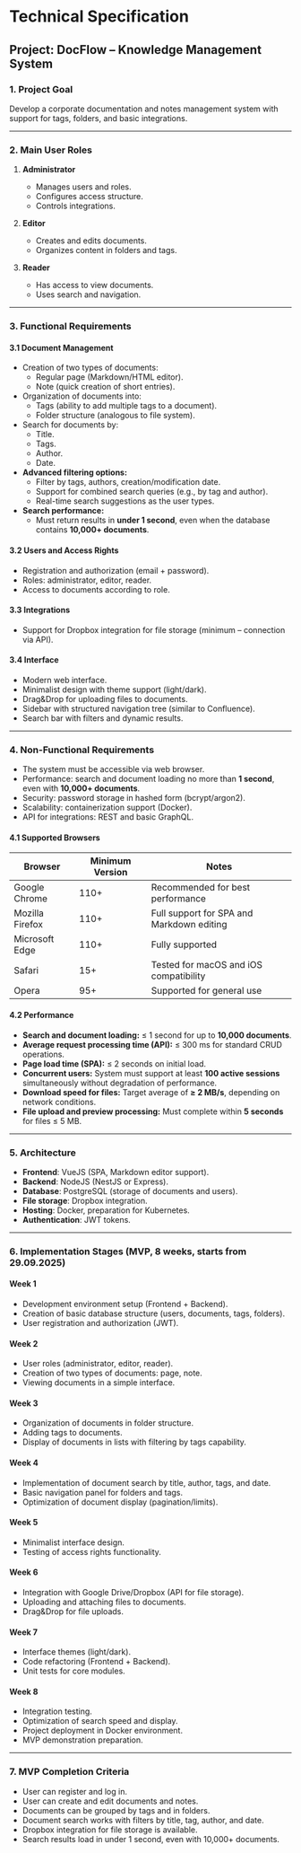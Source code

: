 # Technical Specification
## Project: DocFlow – Knowledge Management System

### 1. Project Goal
Develop a corporate documentation and notes management system with support for tags, folders, and basic integrations.

---

### 2. Main User Roles
1. **Administrator**
   - Manages users and roles.
   - Configures access structure.
   - Controls integrations.

2. **Editor**
   - Creates and edits documents.
   - Organizes content in folders and tags.

3. **Reader**
   - Has access to view documents.
   - Uses search and navigation.

---

### 3. Functional Requirements
#### 3.1 Document Management
- Creation of two types of documents:
  - Regular page (Markdown/HTML editor).
  - Note (quick creation of short entries).
- Organization of documents into:
  - Tags (ability to add multiple tags to a document).
  - Folder structure (analogous to file system).
- Search for documents by:
  - Title.
  - Tags.
  - Author.
  - Date.
- **Advanced filtering options:**
  - Filter by tags, authors, creation/modification date.
  - Support for combined search queries (e.g., by tag and author).
  - Real-time search suggestions as the user types.
- **Search performance:**  
  - Must return results in **under 1 second**, even when the database contains **10,000+ documents**.

#### 3.2 Users and Access Rights
- Registration and authorization (email + password).
- Roles: administrator, editor, reader.
- Access to documents according to role.

#### 3.3 Integrations
- Support for Dropbox integration for file storage (minimum – connection via API).

#### 3.4 Interface
- Modern web interface.
- Minimalist design with theme support (light/dark).
- Drag&Drop for uploading files to documents.
- Sidebar with structured navigation tree (similar to Confluence).
- Search bar with filters and dynamic results.

---

### 4. Non-Functional Requirements
- The system must be accessible via web browser.
- Performance: search and document loading no more than **1 second**, even with **10,000+ documents**.
- Security: password storage in hashed form (bcrypt/argon2).
- Scalability: containerization support (Docker).
- API for integrations: REST and basic GraphQL.

#### 4.1 Supported Browsers
| Browser | Minimum Version | Notes |
|----------|------------------|--------|
| Google Chrome | 110+ | Recommended for best performance |
| Mozilla Firefox | 110+ | Full support for SPA and Markdown editing |
| Microsoft Edge | 110+ | Fully supported |
| Safari | 15+ | Tested for macOS and iOS compatibility |
| Opera | 95+ | Supported for general use |

#### 4.2 Performance
- **Search and document loading:** ≤ 1 second for up to **10,000 documents**.
- **Average request processing time (API):** ≤ 300 ms for standard CRUD operations.
- **Page load time (SPA):** ≤ 2 seconds on initial load.
- **Concurrent users:** System must support at least **100 active sessions** simultaneously without degradation of performance.
- **Download speed for files:** Target average of **≥ 2 MB/s**, depending on network conditions.
- **File upload and preview processing:** Must complete within **5 seconds** for files ≤ 5 MB.

---

### 5. Architecture
- **Frontend**: VueJS (SPA, Markdown editor support).
- **Backend**: NodeJS (NestJS or Express).
- **Database**: PostgreSQL (storage of documents and users).
- **File storage**: Dropbox integration.
- **Hosting**: Docker, preparation for Kubernetes.
- **Authentication**: JWT tokens.

---

### 6. Implementation Stages (MVP, 8 weeks, starts from 29.09.2025)

#### Week 1
- Development environment setup (Frontend + Backend).
- Creation of basic database structure (users, documents, tags, folders).
- User registration and authorization (JWT).

#### Week 2
- User roles (administrator, editor, reader).
- Creation of two types of documents: page, note.
- Viewing documents in a simple interface.

#### Week 3
- Organization of documents in folder structure.
- Adding tags to documents.
- Display of documents in lists with filtering by tags capability.

#### Week 4
- Implementation of document search by title, author, tags, and date.
- Basic navigation panel for folders and tags.
- Optimization of document display (pagination/limits).

#### Week 5
- Minimalist interface design.
- Testing of access rights functionality.

#### Week 6
- Integration with Google Drive/Dropbox (API for file storage).
- Uploading and attaching files to documents.
- Drag&Drop for file uploads.

#### Week 7
- Interface themes (light/dark).
- Code refactoring (Frontend + Backend).
- Unit tests for core modules.

#### Week 8
- Integration testing.
- Optimization of search speed and display.
- Project deployment in Docker environment.
- MVP demonstration preparation.

---

### 7. MVP Completion Criteria
- User can register and log in.
- User can create and edit documents and notes.
- Documents can be grouped by tags and in folders.
- Document search works with filters by title, tag, author, and date.
- Dropbox integration for file storage is available.
- Search results load in under 1 second, even with 10,000+ documents.